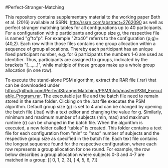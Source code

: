 #Perfect-Stranger-Matching

This repository contains supplementary material to the working paper Both et al. (2016) available at SSRN: http://ssrn.com/abstract=2762090 as well as perfect stranger matching tables for all configurations up to 40 participants. For a configuration with p participants and group size g, the respective file is named "g"to"p". For example "2to40" referrs to the configuration (p,g)=(40,2). Each row within those files contains one group allocation within a sequence of group allocations. Thereby each participant has an unique fixed participant number, e.g. for 6 participants the numbers 1-6 are used as identifier. Thus, participants are assigned to groups, indicated by the brackets "[...,...]", while multiple of those groups make up a whole group allocation (in one row).

To execute the stand-alone PSM algorithm, extract the RAR file (.rar) that can be downloaded under https://github.com/PerfectStrangerMatching/PSM/blob/master/PSM_Executable_Program.rar. The executable jar file and the batch file need to remain stored in the same folder. Clicking on the .bat file executes the PSM algorithm. Default group size (g) is set to 4 and can be changed by opening the batch file (.bat) with a text editor and changing the value for g. Similarly, minimum and maximum number of subjects (min, max) and maximum runtime (r) can be changed in the batch file. When the algorithm is executed, a new folder called “tables” is created. This folder contains a text file for each configuration from “min” to “max” number of subjects and the respective group size as specified in the batch file. Each text file contains the longest sequence found for the respective configuration, where each row represents a group allocation for one round. For example, the row below describes a group allocation where subjects 0-3 and 4-7 are matched in a group: [[ 0,  1,  2,  3], [ 4,  5,  6,  7]]

